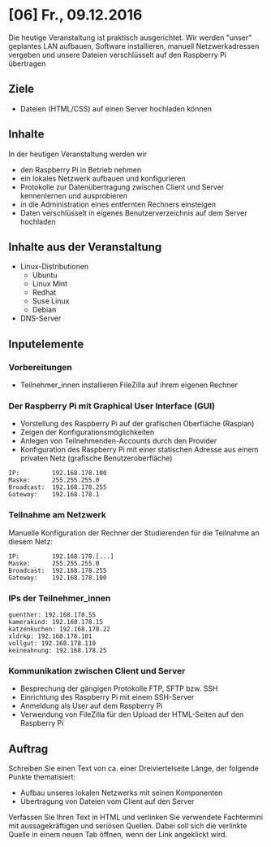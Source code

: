 # [06] Fr., 09.12.2016

Die heutige Veranstaltung ist praktisch ausgerichtet. Wir werden "unser" geplantes LAN aufbauen, Software installieren, manuell Netzwerkadressen vergeben und unsere Dateien verschlüsselt auf den Raspberry Pi übertragen

## Ziele

* Dateien (HTML/CSS) auf einen Server hochladen können

## Inhalte

In der heutigen Veranstaltung werden wir

* den Raspberry Pi in Betrieb nehmen
* ein lokales Netzwerk aufbauen und konfigurieren
* Protokolle zur Datenübertragung zwischen Client und Server kennenlernen und ausprobieren
* in die Administration eines entfernten Rechners einsteigen
* Daten verschlüsselt in eigenes Benutzerverzeichnis auf dem Server hochladen

## Inhalte aus der Veranstaltung

* Linux-Distributionen
    * Ubuntu
    * Linux Mint
    * Redhat
    * Suse Linux
    * Debian
* DNS-Server

## Inputelemente

### Vorbereitungen

* Teilnehmer_innen installieren FileZilla auf ihrem eigenen Rechner

### Der Raspberry Pi mit Graphical User Interface (GUI)

* Vorstellung des Raspberry Pi auf der grafischen Oberfläche (Raspian)
* Zeigen der Konfigurationsmöglichkeiten
* Anlegen von Teilnehmenden-Accounts durch den Provider
* Konfiguration des Raspberry Pi mit einer statischen Adresse aus einem privaten Netz (grafische Benutzeroberfläche)

```
IP:         192.168.178.100
Maske:      255.255.255.0
Broadcast:  192.168.178.255
Gateway:    192.168.178.1
```

### Teilnahme am Netzwerk

Manuelle Konfiguration der Rechner der Studierenden für die Teilnahme an diesem Netz:

```
IP:         192.168.178.[...]
Maske:      255.255.255.0
Broadcast:  192.168.178.255
Gateway:    192.168.178.100
```

### IPs der Teilnehmer_innen

```
guenther: 192.168.178.55
kamerakind: 192.168.178.15
katzenkuchen: 192.168.178.22
xldrkp: 192.168.178.101
vollgut: 192.168.178.110
keineahnung: 192.168.178.25
```
### Kommunikation zwischen Client und Server

* Besprechung der gängigen Protokolle FTP, SFTP bzw. SSH
* Einrichtung des Raspberry Pi mit einem SSH-Server
* Anmeldung als User auf dem Raspberry Pi
* Verwendung von FileZilla für den Upload der HTML-Seiten auf den Raspberry Pi

## Auftrag

Schreiben Sie einen Text von ca. einer Dreiviertelseite Länge, der folgende Punkte thematisiert:

* Aufbau unseres lokalen Netzwerks mit seinen Komponenten
* Übertragung von Dateien vom Client auf den Server

Verfassen Sie Ihren Text in HTML und verlinken Sie verwendete Fachtermini mit aussagekräftigen und seriösen Quellen. Dabei soll sich die verlinkte Quelle in einem neuen Tab öffnen, wenn der Link angeklickt wird.
